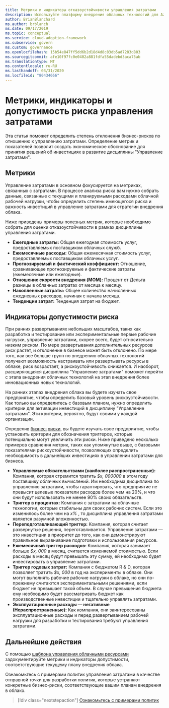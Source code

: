 ```yaml
---
title: Метрики и индикаторы отказоустойчивости управления затратами
description: Используйте платформу внедрения облачных технологий для Azure, чтобы количественно оценить метрики и индикаторы отказоустойчивости управления затратами в отношении Cloud Management.
author: BrianBlanchard
ms.author: brblanch
ms.date: 09/17/2019
ms.topic: conceptual
ms.service: cloud-adoption-framework
ms.subservice: govern
ms.custom: governance
ms.openlocfilehash: 15b54e847ff5dd6b2d18d4d8c83db5ad7283d803
ms.sourcegitcommit: afe10f97fc0e0402a881fdfa55dadebd3aca75ab
ms.translationtype: MT
ms.contentlocale: ru-RU
ms.lasthandoff: 03/31/2020
ms.locfileid: "80434666"
---
```

# <a name="cost-management-metrics-indicators-and-risk-tolerance"></a>Метрики, индикаторы и допустимость риска управления затратами

Эта статья поможет определить степень отклонения бизнес-рисков по отношению к управлению затратами. Определение метрик и показателей позволит создать экономическое обоснование для принятия решений об инвестициях в развитие дисциплины "Управление затратами".

## <a name="metrics"></a>Метрики

Управление затратами в основном фокусируется на метриках, связанных с затратами. В процессе анализа риска вам нужно собрать данные, связанные с текущими и планируемыми расходами облачной рабочей нагрузки, чтобы определить степень имеющегося риска и важность инвестиций в управление затратами для стратегии внедрения облака.

Ниже приведены примеры полезных метрик, которые необходимо собрать для оценки отказоустойчивости в рамках дисциплины управления затратами.

- **Ежегодные затраты:** Общая ежегодная стоимость услуг, предоставляемых поставщиком облачных служб.
- **Ежемесячные расходы:** Общая ежемесячная стоимость услуг, предоставляемых поставщиком облачных услуг.
- **Прогнозируемый и фактический коэффициент:** Отношение, сравнивающее прогнозируемые и фактические затраты (ежемесячные или ежегодные).
- **Отношение скорости внедрения (MOM):** Процент от Дельта разницы в облачных затратах от месяца к месяцу.
- **Накопленные затраты:** Общее количество начисленных ежедневных расходов, начиная с начала месяца.
- **Тенденции затрат:** Тенденция затрат на бюджет.

## <a name="risk-tolerance-indicators"></a>Индикаторы допустимости риска

При ранних развертываниях небольших масштабов, таких как разработка и тестирование или экспериментальные первые рабочие нагрузки, управление затратами, скорее всего, будет относительно низким риском. По мере развертывания дополнительных ресурсов риск растет, и отклонение в бизнесе может быть отклонено. По мере того, как все больше групп по внедрению облачных технологий получают возможность настраивать или развертывать ресурсы в облаке, риск возрастает, а рискоустойчивость снижается. И наоборот, расширяющаяся дисциплина "Управление затратами" поможет перейти с этапа внедрения облачных технологий на этап внедрения более инновационных новых технологий.

На ранних этапах внедрения облака вы будете изучать свое предприятие, чтобы определить базовый уровень рискоустойчивости. Как только вы определитесь с базовым планом, нужно определить критерии для активации инвестиций в дисциплину "Управление затратами". Эти критерии, вероятно, будут своими у каждой организации.

Определив [бизнес-риски](./business-risks.md), вы будете изучать свое предприятие, чтобы установить критерии для обозначения триггеров, которые потенциально могут увеличить эти риски. Ниже приведено несколько примеров сравнения метрик, таких как упомянутые выше, с базовыми показателями рискоустойчивости, позволяющих определить необходимость в дальнейших инвестициях в управлении затратами для бизнеса.

- **Управляемые обязательствами (наиболее распространенные):** Компания, которая стремится тратить _$x, 000000_ в этом году поставщику облачных вычислений. Им необходима дисциплина по управлению затратами, чтобы гарантировать, что предприятие не превысит целевые показатели расходов более чем на 20%, и что они будут использовать не менее 90% своих обязательств.
- **Триггер в процентах:** Компания с затратами на облачные технологии, которые стабильны для своих рабочих систем. Если это изменилось более чем на _x%_ , то дисциплина управления затратами является разумной вложенностью.
- **Переподготавливающий триггер:** Компания, которая считает развернутые решения, переготавливается. Управление затратами — это инвестиции в приоритет до того, как они демонстрируют правильное выравнивание подготовки и использования ресурсов.
- **Ежемесячный триггер расходов:** Компания, которая занимает больше _$x, 000_ в месяц, считается изменяемой стоимостью. Если расходы в месяц будут превышать эту сумму, ей необходимо будет инвестировать в управление затратами.
- **Триггер годовых затрат:** Компания с бюджетом R & D, которая позволяет тратить _$x, 000_ в год на эксперименты в облаке. Они могут выполнять рабочие рабочие нагрузки в облаке, но они по-прежнему считаются экспериментальными решениями, если бюджет не превышает такой объем. В случае превышения бюджета ему необходимо будет рассматривать бюджет как производственные инвестиции и тщательно управлять затратами.
- **Эксплуатационные расходы — негативные (Нераспространенные):** Как компания, они заинтересованы эксплуатационные расходы и перед развертыванием рабочей нагрузки для разработки и тестирования требуют управления затратами.

## <a name="next-steps"></a>Дальнейшие действия

С помощью [шаблона управления облачными ресурсами](./template.md) задокументируйте метрики и индикаторы допустимости, соответствующие текущему плану внедрения облака.

Ознакомьтесь с примерами политик управления затратами в качестве отправной точки для разработки политик, которые устраняют конкретные бизнес-риски, соответствующие вашим планам внедрения в облако.

> [!div class="nextstepaction"]
> [Ознакомьтесь с примерами политик](./policy-statements.md)
